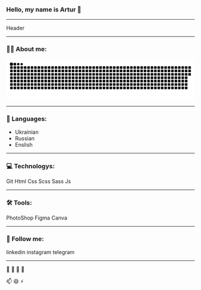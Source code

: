 ### Hello, my name is Artur 👋

---

Header

---

### 👨‍💻 About me:

<p align="center">
 <img width="600" src="assets/github-snake.svg" alt="snake"/>
</p>

---

### 💬 Languages:

- Ukrainian
- Russian
- Enslish

---

### 💻 Technologys:

Git
Html
Css
Scss
Sass
Js

---

### 🛠 Tools:

PhotoShop
Figma
Canva

---

### 🤝 Follow me:

linkedin
instagram
telegram

---

🔭
🌱
👯
🤔

📫
😄
⚡
